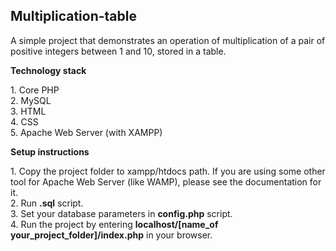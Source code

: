 ## Multiplication-table
A simple project that demonstrates an operation of multiplication of a pair of positive integers between 1 and 10, stored in a table.</br>

**Technology stack**

1\. Core PHP<br/>
2\. MySQL<br/>
3\. HTML<br/>
4\. CSS<br/>
5\. Apache Web Server (with XAMPP)<br/>

**Setup instructions**

1\. Copy the project folder to xampp/htdocs path. If you are using some other tool for Apache Web Server (like WAMP), please see the documentation for it.<br/>
2\. Run **.sql** script.<br/>
3\. Set your database parameters in **config.php** script.<br/>
4\. Run the project by entering **localhost/[name_of your_project_folder]/index.php** in your browser.<br/>


